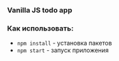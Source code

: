 ### Vanilla JS todo app

### Как использовать:

- `npm install` - установка пакетов
- `npm start` - запуск приложения
